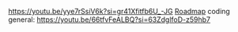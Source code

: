 https://youtu.be/yye7rSsiV6k?si=gr41Xfitfb6U_-JG
[Roadmap]()
coding general: https://youtu.be/66tfvFeALBQ?si=63ZdglfoD-z59hb7
